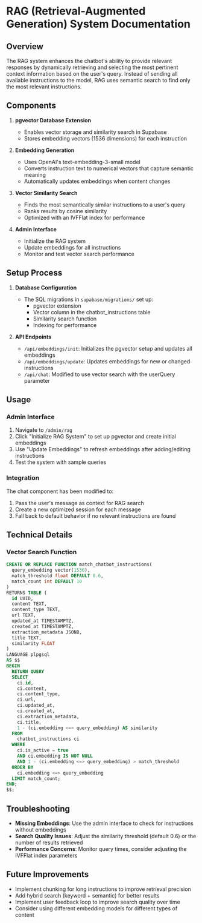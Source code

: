 # RAG (Retrieval-Augmented Generation) System Documentation

## Overview

The RAG system enhances the chatbot's ability to provide relevant responses by dynamically retrieving and selecting the most pertinent context information based on the user's query. Instead of sending all available instructions to the model, RAG uses semantic search to find only the most relevant instructions.

## Components

1. **pgvector Database Extension**
   - Enables vector storage and similarity search in Supabase
   - Stores embedding vectors (1536 dimensions) for each instruction

2. **Embedding Generation**
   - Uses OpenAI's text-embedding-3-small model
   - Converts instruction text to numerical vectors that capture semantic meaning
   - Automatically updates embeddings when content changes

3. **Vector Similarity Search**
   - Finds the most semantically similar instructions to a user's query
   - Ranks results by cosine similarity
   - Optimized with an IVFFlat index for performance

4. **Admin Interface**
   - Initialize the RAG system
   - Update embeddings for all instructions
   - Monitor and test vector search performance

## Setup Process

1. **Database Configuration**
   - The SQL migrations in `supabase/migrations/` set up:
     - pgvector extension
     - Vector column in the chatbot_instructions table
     - Similarity search function
     - Indexing for performance

2. **API Endpoints**
   - `/api/embeddings/init`: Initializes the pgvector setup and updates all embeddings
   - `/api/embeddings/update`: Updates embeddings for new or changed instructions
   - `/api/chat`: Modified to use vector search with the userQuery parameter

## Usage

### Admin Interface

1. Navigate to `/admin/rag`
2. Click "Initialize RAG System" to set up pgvector and create initial embeddings
3. Use "Update Embeddings" to refresh embeddings after adding/editing instructions
4. Test the system with sample queries

### Integration

The chat component has been modified to:
1. Pass the user's message as context for RAG search
2. Create a new optimized session for each message
3. Fall back to default behavior if no relevant instructions are found

## Technical Details

### Vector Search Function

```sql
CREATE OR REPLACE FUNCTION match_chatbot_instructions(
  query_embedding vector(1536),
  match_threshold float DEFAULT 0.6,
  match_count int DEFAULT 10
)
RETURNS TABLE (
  id UUID,
  content TEXT,
  content_type TEXT,
  url TEXT,
  updated_at TIMESTAMPTZ,
  created_at TIMESTAMPTZ,
  extraction_metadata JSONB,
  title TEXT,
  similarity FLOAT
)
LANGUAGE plpgsql
AS $$
BEGIN
  RETURN QUERY
  SELECT
    ci.id,
    ci.content,
    ci.content_type,
    ci.url,
    ci.updated_at,
    ci.created_at,
    ci.extraction_metadata,
    ci.title,
    1 - (ci.embedding <=> query_embedding) AS similarity
  FROM
    chatbot_instructions ci
  WHERE
    ci.is_active = true
    AND ci.embedding IS NOT NULL
    AND 1 - (ci.embedding <=> query_embedding) > match_threshold
  ORDER BY
    ci.embedding <=> query_embedding
  LIMIT match_count;
END;
$$;
```

## Troubleshooting

- **Missing Embeddings**: Use the admin interface to check for instructions without embeddings
- **Search Quality Issues**: Adjust the similarity threshold (default 0.6) or the number of results retrieved
- **Performance Concerns**: Monitor query times, consider adjusting the IVFFlat index parameters

## Future Improvements

- Implement chunking for long instructions to improve retrieval precision
- Add hybrid search (keyword + semantic) for better results
- Implement user feedback loop to improve search quality over time
- Consider using different embedding models for different types of content 